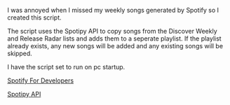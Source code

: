 I was annoyed when I missed my weekly songs generated by Spotify so I created this script.

The script uses the Spotipy API to copy songs from the Discover Weekly and Release Radar lists and adds them to a seperate playlist.
If the playlist already exists, any new songs will be added and any existing songs will be skipped.

I have the script set to run on pc startup.

[Spotify For Developers](https://developer.spotify.com/)

[Spotipy API](https://spotipy.readthedocs.io/en/2.22.1/)
